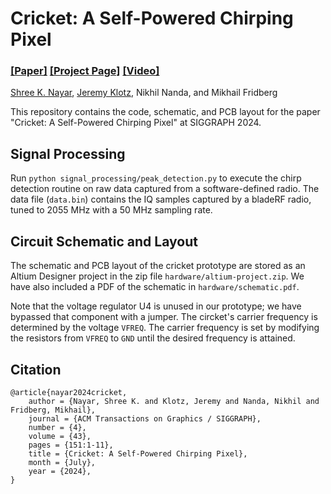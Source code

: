 # Cricket: A Self-Powered Chirping Pixel
### [[Paper]](https://cave.cs.columbia.edu/Statics/publications/pdfs/Nayar_TOG24.pdf) [[Project Page]](https://cave.cs.columbia.edu/projects/categories/project?cid=Computational+Imaging&pid=Cricket+A+Self-Powered+Chirping+Pixel) [[Video]](https://cave.cs.columbia.edu/old/projects/cricket/videos/TOG24_cricket_compressed.mp4)

[Shree K. Nayar](https://www.cs.columbia.edu/~nayar/), [Jeremy Klotz](https://cs.columbia.edu/~jklotz), Nikhil Nanda, and Mikhail Fridberg

This repository contains the code, schematic, and PCB layout for the paper
"Cricket: A Self-Powered Chirping Pixel" at SIGGRAPH 2024.


## Signal Processing
Run `python signal_processing/peak_detection.py` to execute the chirp detection
routine on raw data captured from a software-defined radio. The data file 
(`data.bin`) contains the IQ samples captured by a bladeRF radio, tuned
to 2055 MHz with a 50 MHz sampling rate.

## Circuit Schematic and Layout
The schematic and PCB layout of the cricket prototype are stored as an 
Altium Designer project in the zip file `hardware/altium-project.zip`. 
We have also included a PDF of the schematic in `hardware/schematic.pdf`. 

Note that the voltage regulator U4 is unused in our prototype; we have bypassed
that component with a jumper.
The circket's carrier frequency is determined by the voltage `VFREQ`.
The carrier frequency is set by modifying the resistors from `VFREQ` to `GND` 
until the desired frequency is attained.

## Citation
```
@article{nayar2024cricket,
    author = {Nayar, Shree K. and Klotz, Jeremy and Nanda, Nikhil and Fridberg, Mikhail},
    journal = {ACM Transactions on Graphics / SIGGRAPH},
    number = {4},
    volume = {43},
    pages = {151:1-11},
    title = {Cricket: A Self-Powered Chirping Pixel},
    month = {July},
    year = {2024},
}
```
